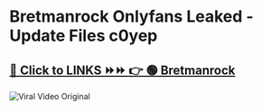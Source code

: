 
 # Bretmanrock Onlyfans Leaked - Update Files c0yep

## <h2><a href="https://clipsfans.com/Bretmanrock&ref=git">🔗 Click to LINKS ⏩⏩ 👉 🟢 Bretmanrock </a></h2>

<a href="https://clipsfans.com/Bretmanrock&ref=git" rel="nofollow" data-target="animated-image.originalLink"><img src="https://i.ibb.co.com/xMMVF88/686577567.gif" alt="Viral Video Original" style="max-width: 100%; display: inline-block;" data-target="animated-image.originalImage"></a>

